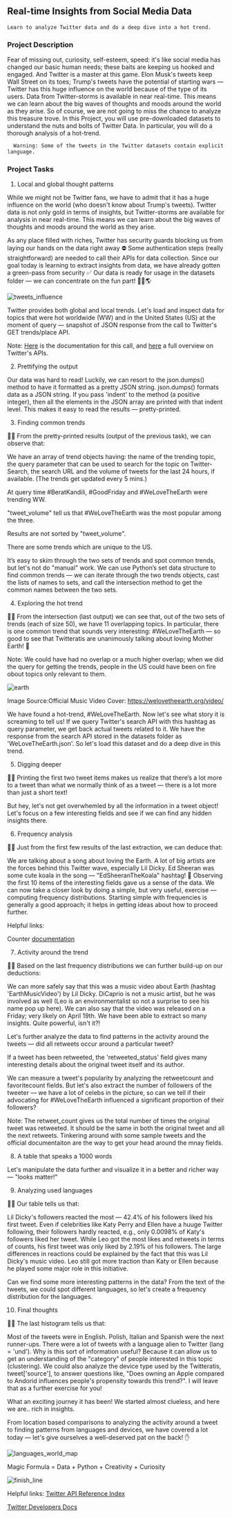 
## Real-time Insights from Social Media Data

    Learn to analyze Twitter data and do a deep dive into a hot trend.

### Project Description

Fear of missing out, curiosity, self-esteem, speed: it's like social media has changed our basic human needs; these baits are keeping us hooked and engaged.
And Twitter is a master at this game. Elon Musk's tweets keep Wall Street on its toes; 
Trump's tweets have the potential of starting wars — Twitter has this huge influence on the world because of the type of its users.
Data from Twitter-storms is available in near real-time. This means we can learn about the big waves of thoughts and moods around the world as they arise. 
So of course, we are not going to miss the chance to analyze this treasure trove.
In this Project, you will use pre-downloaded datasets to understand the nuts and bolts of Twitter Data. In particular, you will do a thorough analysis of a hot-trend.

      Warning: Some of the tweets in the Twitter datasets contain explicit language.

### Project Tasks

1. Local and global thought patterns

While we might not be Twitter fans, we have to admit that it has a huge influence on the world (who doesn't know about Trump's tweets).
Twitter data is not only gold in terms of insights, but Twitter-storms are available for analysis in near real-time. This means we can learn about the big waves of thoughts and moods around the world as they arise.

As any place filled with riches, Twitter has security guards blocking us from laying our hands on the data right away ⛔️ Some authentication steps (really straightforward) are needed to call their APIs for data collection. Since our goal today is learning to extract insights from data, we have already gotten a green-pass from security ✅ Our data is ready for usage in the datasets folder — we can concentrate on the fun part! 🕵️‍♀️🌎

![tweets_influence](https://user-images.githubusercontent.com/84151016/158491387-01b85d0b-1dfe-4d69-a42b-efe7f6129031.png)

Twitter provides both global and local trends. Let's load and inspect data for topics that were hot worldwide (WW) and in the United States (US) at the moment of query — snapshot of JSON response from the call to Twitter's GET trends/place API.

Note: [Here](https://developer.twitter.com/en/docs/twitter-api/v1/trends/trends-for-location/api-reference/get-trends-place) is the documentation for this call, and [here](https://developer.twitter.com/en/docs/api-reference-index) a full overview on Twitter's APIs.

2. Prettifying the output

Our data was hard to read! Luckily, we can resort to the json.dumps() method to have it formatted as a pretty JSON string.
json.dumps() formats data as a JSON string. If you pass 'indent' to the method (a positive integer), then all the elements in the JSON array are printed with that indent level. This makes it easy to read the results — pretty-printed.

3. Finding common trends

🕵️‍♀️ From the pretty-printed results (output of the previous task), we can observe that:

We have an array of trend objects having: the name of the trending topic, the query parameter that can be used to search for the topic on Twitter-Search, the search URL and the volume of tweets for the last 24 hours, if available. (The trends get updated every 5 mins.)

At query time #BeratKandili, #GoodFriday and #WeLoveTheEarth were trending WW.

"tweet_volume" tell us that #WeLoveTheEarth was the most popular among the three.

Results are not sorted by "tweet_volume".

There are some trends which are unique to the US.

It’s easy to skim through the two sets of trends and spot common trends, but let's not do "manual" work. We can use Python’s set data structure to find common trends — we can iterate through the two trends objects, cast the lists of names to sets, and call the intersection method to get the common names between the two sets.

4. Exploring the hot trend

🕵️‍♀️ From the intersection (last output) we can see that, out of the two sets of trends (each of size 50), we have 11 overlapping topics. In particular, there is one common trend that sounds very interesting: #WeLoveTheEarth — so good to see that Twitteratis are unanimously talking about loving Mother Earth! 💚

Note: We could have had no overlap or a much higher overlap; when we did the query for getting the trends, people in the US could have been on fire obout topics only relevant to them.

![earth](https://user-images.githubusercontent.com/84151016/158491707-e3a00af7-1af4-4bb5-b908-90cbc9b21d63.jpg)

Image Source:Official Music Video Cover: https://welovetheearth.org/video/

We have found a hot-trend, #WeLoveTheEarth. Now let's see what story it is screaming to tell us!
If we query Twitter's search API with this hashtag as query parameter, we get back actual tweets related to it. We have the response from the search API stored in the datasets folder as 'WeLoveTheEarth.json'. So let's load this dataset and do a deep dive in this trend.

5. Digging deeper

🕵️‍♀️ Printing the first two tweet items makes us realize that there’s a lot more to a tweet than what we normally think of as a tweet — there is a lot more than just a short text!

But hey, let's not get overwhemled by all the information in a tweet object! Let's focus on a few interesting fields and see if we can find any hidden insights there.


6. Frequency analysis

🕵️‍♀️ Just from the first few results of the last extraction, we can deduce that:

We are talking about a song about loving the Earth.
A lot of big artists are the forces behind this Twitter wave, especially Lil Dicky.
Ed Sheeran was some cute koala in the song — "EdSheeranTheKoala" hashtag! 🐨
Observing the first 10 items of the interesting fields gave us a sense of the data. We can now take a closer look by doing a simple, but very useful, exercise — computing frequency distributions. Starting simple with frequencies is generally a good approach; it helps in getting ideas about how to proceed further.

Helpful links:

Counter [documentation](https://docs.python.org/2/library/collections.html)

7. Activity around the trend

🕵️‍♀️ Based on the last frequency distributions we can further build-up on our deductions:

We can more safely say that this was a music video about Earth (hashtag 'EarthMusicVideo') by Lil Dicky.
DiCaprio is not a music artist, but he was involved as well (Leo is an environmentalist so not a surprise to see his name pop up here).
We can also say that the video was released on a Friday; very likely on April 19th.
We have been able to extract so many insights. Quite powerful, isn't it?!

Let's further analyze the data to find patterns in the activity around the tweets — did all retweets occur around a particular tweet?

If a tweet has been retweeted, the 'retweeted_status' field gives many interesting details about the original tweet itself and its author.

We can measure a tweet's popularity by analyzing the retweetcount and favoritecount fields. But let's also extract the number of followers of the tweeter — we have a lot of celebs in the picture, so can we tell if their advocating for #WeLoveTheEarth influenced a significant proportion of their followers?

Note: The retweet_count gives us the total number of times the original tweet was retweeted. It should be the same in both the original tweet and all the next retweets. Tinkering around with some sample tweets and the official documentaiton are the way to get your head around the mnay fields.

8. A table that speaks a 1000 words

Let's manipulate the data further and visualize it in a better and richer way — "looks matter!"



9. Analyzing used languages

🕵️‍♀️ Our table tells us that:

Lil Dicky's followers reacted the most — 42.4% of his followers liked his first tweet.
Even if celebrities like Katy Perry and Ellen have a huuge Twitter following, their followers hardly reacted, e.g., only 0.0098% of Katy's followers liked her tweet.
While Leo got the most likes and retweets in terms of counts, his first tweet was only liked by 2.19% of his followers.
The large differences in reactions could be explained by the fact that this was Lil Dicky's music video. Leo still got more traction than Katy or Ellen because he played some major role in this initiative.

Can we find some more interesting patterns in the data? From the text of the tweets, we could spot different languages, so let's create a frequency distribution for the languages.

10. Final thoughts


🕵️‍♀️ The last histogram tells us that:

Most of the tweets were in English.
Polish, Italian and Spanish were the next runner-ups.
There were a lot of tweets with a language alien to Twitter (lang = 'und').
Why is this sort of information useful? Because it can allow us to get an understanding of the "category" of people interested in this topic (clustering). We could also analyze the device type used by the Twitteratis, tweet['source'], to answer questions like, "Does owning an Apple compared to Andorid influences people's propensity towards this trend?". I will leave that as a further exercise for you!



What an exciting journey it has been! We started almost clueless, and here we are.. rich in insights.

From location based comparisons to analyzing the activity around a tweet to finding patterns from languages and devices, we have covered a lot today — let's give ourselves a well-deserved pat on the back! ✋

![languages_world_map](https://user-images.githubusercontent.com/84151016/158492090-39f8ba99-af28-40a6-8f9f-856acd4ff78b.png)


Magic Formula = Data + Python + Creativity + Curiosity

![finish_line](https://user-images.githubusercontent.com/84151016/158492096-dd2e81cd-1967-4f33-9022-87a82bd766bc.jpg)

Helpful links:
[Twitter API Reference Index](https://developer.twitter.com/en/docs/api-reference-index)

[Twitter Developers Docs](https://developer.twitter.com/en/docs)

